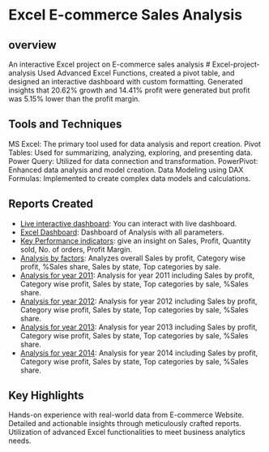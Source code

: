 # Excel E-commerce Sales Analysis

## overview
An interactive Excel project on E-commerce sales analysis # Excel-project-analysis
Used Advanced Excel Functions, created a pivot table, and designed an interactive dashboard with custom formatting. Generated insights that 20.62% growth and 14.41% profit were generated but profit was 5.15% lower than the profit margin. 

## Tools and Techniques
MS Excel: The primary tool used for data analysis and report creation.
Pivot Tables: Used for summarizing, analyzing, exploring, and presenting data.
Power Query: Utilized for data connection and transformation.
PowerPivot: Enhanced data analysis and model creation.
Data Modeling using DAX Formulas: Implemented to create complex data models and calculations.

## Reports Created
- [Live interactive dashboard](https://1drv.ms/x/c/9b04f9bec11b32e3/ETMyP5L4TBNCjZCVoNqpF2MB1Xqhvgv8eYwPYDZao0mY2g?e=ilUECf): You can interact with live dashboard.
- [Excel Dashboard](https://github.com/MuskanYadav09/Excel-project-analysis/blob/main/Excel%20Dashboard.png): Dashboard of Analysis with all parameters.
- [Key Performance indicators](https://github.com/MuskanYadav09/Excel-project-analysis/blob/main/Key%20Performance%20Indicator.pdf): give an insight on Sales, Profit, Quantity sold, No. of orders, Profit Margin.
- [Analysis by factors](https://github.com/MuskanYadav09/Excel-project-analysis/blob/main/Analysis%20by%20factors.pdf): Analyzes overall Sales by profit, Category wise profit, %Sales share, Sales by state, Top  categories by sale.
- [Analysis for year 2011](https://github.com/MuskanYadav09/Excel-project-analysis/blob/main/Analysis%20for%20year%202011.pdf): Analysis for year 2011 including Sales by profit, Category wise profit, Sales by state, Top categories by sale, %Sales share.
- [Analysis for year 2012](https://github.com/MuskanYadav09/Excel-project-analysis/blob/main/Analysis%20for%20year%202012.pdf): Analysis for year 2012 including Sales by profit, Category wise profit, Sales by state, Top categories by sale, %Sales share.
- [Analysis for year 2013](https://github.com/MuskanYadav09/Excel-project-analysis/blob/main/Analysis%20for%20year%202013.pdf): Analysis for year 2013 including Sales by profit, Category wise profit, Sales by state, Top categories by sale, %Sales share.
- [Analysis for year 2014](https://github.com/MuskanYadav09/Excel-project-analysis/blob/main/Analysis%20for%20year%202014.pdf): Analysis for year 2014 including Sales by profit, Category wise profit, Sales by state, Top categories by sale, %Sales share.


## Key Highlights
Hands-on experience with real-world data from E-commerce Website.
Detailed and actionable insights through meticulously crafted reports.
Utilization of advanced Excel functionalities to meet business analytics needs.


